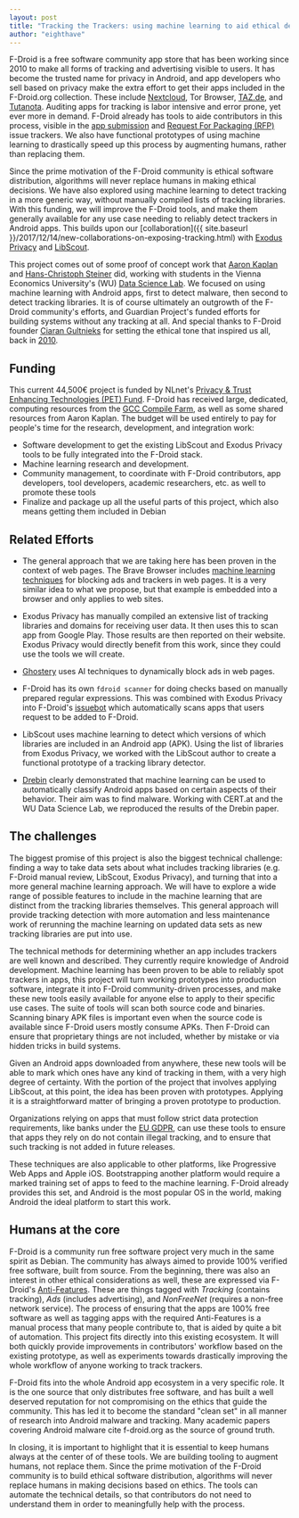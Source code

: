 ```yaml
---
layout: post
title: "Tracking the Trackers: using machine learning to aid ethical decisions"
author: "eighthave"
---
```


F-Droid is a free software community app store that has been working since 2010 to make all forms of tracking and advertising visible to users. It has become the trusted name for privacy in Android, and app developers who sell based on privacy make the extra effort to get their apps included in the F-Droid.org collection. These include [Nextcloud](https://f-droid.org/packages/com.nextcloud.client/), Tor Browser, [TAZ.de](https://f-droid.org/packages/de.thecode.android.tazreader/), and [Tutanota](https://f-droid.org/packages/de.tutao.tutanota/).  Auditing apps for tracking is labor intensive and error prone, yet ever more in demand. F-Droid already has tools to aide contributors in this process, visible in the [app submission](https://gitlab.com/fdroid/fdroiddata/merge_requests) and [Request For Packaging (RFP)](https://gitlab.com/fdroid/rfp/issues) issue trackers.  We also have functional prototypes of using machine learning to drastically speed up this process by augmenting humans, rather than replacing them. 

Since the prime motivation of the F-Droid community is ethical software distribution, algorithms will never replace humans in making ethical decisions. We have also explored using machine learning to detect tracking in a more generic way, without manually compiled lists of tracking libraries. With this funding, we will improve the F-Droid tools, and make them generally available for any use case needing to reliably detect trackers in Android apps. This builds upon our [collaboration]({{ site.baseurl }}/2017/12/14/new-collaborations-on-exposing-tracking.html) with [Exodus Privacy](https://exodus-privacy.eu.org/) and [LibScout](https://github.com/reddr/LibScout).

This project comes out of some proof of concept work that [Aaron Kaplan](https://www.lo-res.org/~aaron/) and [Hans-Christoph Steiner](https://gitlab.com/eighthave) did, working with students in the Vienna Economics University's (WU) [Data Science Lab](https://www.wu.ac.at/en/infobiz/teaching/sbwl-data-science).  We focused on using machine learning with Android apps, first to detect malware, then second to detect tracking libraries.  It is of course ultimately an outgrowth of the F-Droid community's efforts, and Guardian Project's funded efforts for building systems without any tracking at all.  And special thanks to F-Droid founder [Ciaran Gultnieks](https://en.wikipedia.org/wiki/Ciaran_Gultnieks) for setting the ethical tone that inspired us all, back in [2010](https://f-droid.org/2010/09/30/no-free-beer.html).


## Funding

This current 44,500€ project is funded by NLnet's [Privacy & Trust Enhancing Technologies (PET) Fund](https://nlnet.nl/PET/).  F-Droid has received large, dedicated, computing resources from the [GCC Compile Farm](https://cfarm.tetaneutral.net/machines/list/), as well as some shared resources from Aaron Kaplan.  The budget will be used entirely to pay for people's time for the research, development, and integration work:

* Software development to get the existing LibScout and Exodus Privacy tools to be fully integrated into the F-Droid stack.
* Machine learning research and development.
* Community management, to coordinate with F-Droid contributors, app developers, tool developers, academic researchers, etc. as well to promote these tools
* Finalize and package up all the useful parts of this project, which also means getting them included in Debian


## Related Efforts

* The general approach that we are taking here has been proven in the context of web pages. The Brave Browser includes [machine learning techniques](https://arxiv.org/pdf/1805.09155) for blocking ads and trackers in web pages.  It is a very similar idea to what we propose, but that example is embedded into a browser and only applies to web sites.

* Exodus Privacy has manually compiled an extensive list of tracking libraries and domains for receiving user data.  It then uses this to scan app from Google Play.  Those results are then reported on their website.  Exodus Privacy would directly benefit from this work, since they could use the tools we will create.

* [Ghostery](https://www.wired.com/story/ghostery-deploys-ai-in-fight-against-ad-trackers/) uses AI techniques to dynamically block ads in web pages.

* F-Droid has its own `fdroid scanner` for doing checks based on manually prepared regular expressions.  This was combined with Exodus Privacy into F-Droid's [issuebot](https://gitlab.com/fdroid/rfp/issues) which automatically scans apps that users request to be added to F-Droid.

* LibScout uses machine learning to detect which versions of which libraries are included in an Android app (APK).  Using the list of libraries from Exodus Privacy, we worked with the LibScout author to create a functional prototype of a tracking library detector.

* [Drebin](https://www.sec.cs.tu-bs.de/pubs/2014-ndss.pdf) clearly demonstrated that machine learning can be used to automatically classify Android apps based on certain aspects of their behavior. Their aim was to find malware.  Working with CERT.at and the WU Data Science Lab, we reproduced the results of the Drebin paper.


## The challenges

The biggest promise of this project is also the biggest technical challenge: finding a way to take data sets about what includes tracking libraries (e.g. F-Droid manual review, LibScout, Exodus Privacy), and turning that into a more general machine learning approach.  We will have to explore a wide range of possible features to include in the machine learning that are distinct from the tracking libraries themselves.  This general approach will provide tracking detection with more automation and less maintenance work of rerunning the machine learning on updated data sets as new tracking libraries are put into use.

The technical methods for determining whether an app includes trackers are well known and described.  They currently require knowledge of Android development.  Machine learning has been proven to be able to reliably spot trackers in apps, this project will turn working prototypes into production software, integrate it into F-Droid community-driven processes, and make these new tools easily available for anyone else to apply to their specific use cases. The suite of tools will scan both source code and binaries.  Scanning binary APK files is important even when the source code is available since F-Droid users mostly consume APKs.  Then F-Droid can ensure that proprietary things are not included, whether by mistake or via hidden tricks in build systems.

Given an Android apps downloaded from anywhere, these new tools will be able to mark which ones have any kind of tracking in them, with a very high degree of certainty.  With the portion of the project that involves applying LibScout, at this point, the idea has been proven with prototypes.  Applying it is a straightforward matter of bringing a proven prototype to production.

Organizations relying on apps that must follow strict data protection requirements, like banks under the [EU GDPR](https://gdpr.eu/), can use these tools to ensure that apps they rely on do not contain illegal tracking, and to ensure that such tracking is not added in future releases.

These techniques are also applicable to other platforms, like Progressive Web Apps and Apple iOS.  Bootstrapping another platform would require a marked training set of apps to feed to the machine learning.  F-Droid already provides this set, and Android is the most popular OS in the world, making Android the ideal platform to start this work.


## Humans at the core

F-Droid is a community run free software project very much in the same spirit as Debian.  The community has always aimed to provide 100% verified free software, built from source.  From the beginning, there was also an interest in other ethical considerations as well, these are expressed via F-Droid's [Anti-Features](https://f-droid.org/docs/Anti-Features/).  These are things tagged with _Tracking_ (contains tracking), _Ads_ (includes advertising), and _NonFreeNet_ (requires a non-free network service).  The process of ensuring that the apps are 100% free software as well as tagging apps with the required Anti-Features is a manual process that many people contribute to, that is aided by quite a bit of automation.  This project fits directly into this existing ecosystem.  It will both quickly provide improvements in contributors' workflow based on the existing prototype, as well as experiments towards drastically improving the whole workflow of anyone working to track trackers.

F-Droid fits into the whole Android app ecosystem in a very specific role.   It is the one source that only distributes free software, and has built a well deserved reputation for not compromising on the ethics that guide the community.  This has led it to become the standard "clean set" in all manner of research into Android malware and tracking.  Many academic papers covering Android malware cite f-droid.org as the source of ground truth.

In closing, it is important to highlight that it is essential to keep humans always at the center of of these tools.  We are building tooling to augment humans, not replace them. Since the prime motivation of the F-Droid community is to build ethical software distribution, algorithms will never replace humans in making decisions based on ethics.  The tools can automate the technical details, so that contributors do not need to understand them in order to meaningfully help with the process.
